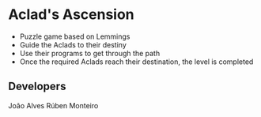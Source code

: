 # Aclad's Ascension

- Puzzle game based on Lemmings
- Guide the Aclads to their destiny
- Use their programs to get through the path
- Once the required Aclads reach their destination, the level is completed

## Developers
João Alves
Rúben Monteiro

